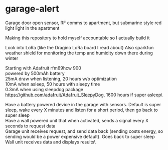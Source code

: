 # garage-alert
Garage door open sensor, RF comms to apartment, but submarine style red light light in the apartment

Making this repository to hold myself accountable so I actually build it

Look into LoRa (like the Dragino LoRa board I read about)
Also sparkfun weather shield for monitoring the temp and humidity down there during winter

Starting with Adafruit rfm69hcw 900\
powered by 500mAh battery\
25mA draw when listening, 20 hours w/o optimization\
10mA when asleep, 50 hours with sleepy time\
0.3mA when using sleepdog package https://github.com/adafruit/Adafruit_SleepyDog, 1600 hours if super asleep\

Have a battery powered device in the garage with sensors. Default is super sleep, wake every X minutes and listen for a short period, then go back to super sleep\
Have a wall powered unit that when activated, sends a signal every X seconds to request data\
Garage unit receives request, and send data back (sending costs energy, so sending would be a power expensive default). Goes back to super sleep\
Wall unit receives data and displays results\
